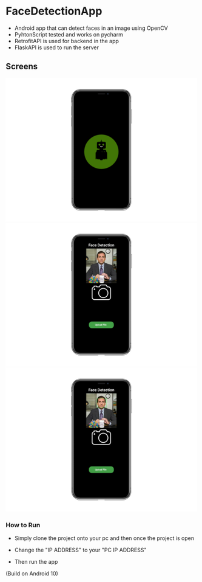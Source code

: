 # FaceDetectionApp
-  Android app that can detect faces in an image using OpenCV
-  PyhtonScript tested and works on pycharm 
-  RetrofitAPI is used for backend in the app
-  FlaskAPI is used to run the server

## Screens

![Image1](1.png)
![Image2](image2.png)
![Image3](image3.png)

### How to Run 

- Simply clone the project onto your pc and then once the project is open 
- Change the "IP ADDRESS" to your "PC IP ADDRESS"

- Then run the app 

(Build on Android 10)
